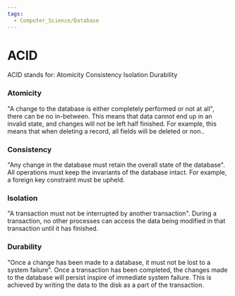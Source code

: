 ```yaml
---
tags:
  - Computer_Science/Database
---
```

# ACID
ACID stands for:
Atomicity
Consistency
Isolation
Durability

### Atomicity
"A change to the database is either completely performed or not at all", there can be no in-between. This means that data cannot end up in an invalid state, and changes will not be left half finished. For example, this means that when deleting a record, all fields will be deleted or non..
### Consistency
"Any change in the database must retain the overall state of the database".
All operations must keep the invariants of the database intact. For example, a foreign key constraint must be upheld.
### Isolation
"A transaction must not be interrupted by another transaction".
During a transaction, no other processes can access the data being modified in that transaction until it has finished.
### Durability
"Once a change has been made to a database, it must not be lost to a system failure".
Once a transaction has been completed, the changes made to the database will persist inspire of immediate system failure. This is achieved by writing the data to the disk as a part of the transaction.